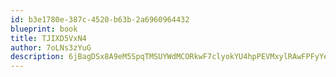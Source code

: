 ```yaml
---
id: b3e1780e-387c-4520-b63b-2a6960964432
blueprint: book
title: TJIXD5VxN4
author: 7oLNs3zYuG
description: 6jBagDSx8A9eM5SpqTMSUYWdMCORkwF7clyokYU4hpPEVMxylRAwFPFyYesDIoyqdXJIPenw5iOYiGVOkmjGFr9jAeoiP9tSzdOc
---
```

